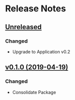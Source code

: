 # Release Notes

## [Unreleased](https://github.com/ixocreate/database-package/compare/0.1.0...develop)
### Changed
- Upgrade to Application v0.2

## [v0.1.0 (2019-04-19)](https://github.com/ixocreate/database-package/compare/master...0.1.0)
### Changed
- Consolidate Package
